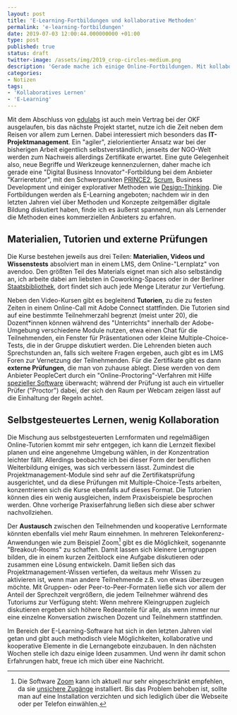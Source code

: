 ```yaml
---
layout: post
title: 'E-Learning-Fortbildungen und kollaborative Methoden'
permalink: 'e-learning-fortbildungen'
date: 2019-07-03 12:00:44.000000000 +01:00
type: post
published: true
status: draft
twitter-image: /assets/img/2019_crop-circles-medium.png
description: 'Gerade mache ich einige Online-Fortbildungen. Mit kollaborativen Lernformaten wäre die Wirkung beim E-Learning deutlich höher. '
categories:
- Notizen
tags:
- 'Kollaboratives Lernen'
- 'E-Learning'
---
```

Mit dem Abschluss von [edulabs](https://www.edulabs.de/blog/) ist auch mein Vertrag bei der OKF ausgelaufen, bis das nächste Projekt startet, nutze ich die Zeit neben dem Reisen vor allem zum Lernen. Dabei interessiert mich besonders das **IT-Projektmanagement**. Ein "agiler", zielorientierter Ansatz war bei der bisherigen Arbeit eigentlich selbstverständlich, jenseits der NGO-Welt werden zum Nachweis allerdings Zertifikate erwartet. Eine gute Gelegenheit also, neue Begriffe und Werkzeuge kennenzulernen, daher mache ich gerade eine "Digital Business Innovator"-Fortbildung bei dem Anbieter "Karrieretutor", mit den Schwerpunkten [PRINCE2](https://de.wikipedia.org/wiki/PRINCE2), [Scrum](https://de.wikipedia.org/wiki/Scrum), Business Development und einiger explorativer Methoden wie [Design-Thinking](https://de.wikipedia.org/wiki/Design_Thinking). Die Fortbildungen werden als E-Learning angeboten; nachdem wir in den letzten Jahren viel über Methoden und Konzepte zeitgemäßer digitale Bildung diskutiert haben, finde ich es äußerst spannend, nun als Lernender die Methoden eines kommerziellen Anbieters zu erfahren.

<!--more-->

## Materialien, Tutorien und externe Prüfungen
Die Kurse bestehen jeweils aus drei Teilen: **Materialien, Videos und Wissenstests** absolviert man in einem LMS, dem Online-"Lernplatz" von avendoo. Den größten Teil des Materials eignet man sich also selbständig an, ich arbeite dabei am liebsten in Coworking-Spaces oder in der Berliner [Staatsbibliothek](https://youtu.be/qXUq21fvWZE), dort findet sich auch jede Menge Literatur zur Vertiefung.

Neben den Video-Kursen gibt es begleitend **Tutorien**, zu die zu festen Zeiten in einem Online-Call mit Adobe Connect stattfinden. Die Tutorien sind auf eine bestimmte Teilnehmerzahl begrenzt (meist unter 20), die Dozent*innen können während des "Unterrichts" innerhalb der Adobe-Umgebung verschiedene Module nutzen, etwa einen Chat für die Teilnehmenden, ein Fenster für Präsentationen oder kleine Multiple-Choice-Tests, die in der Gruppe diskutiert werden. Die Lehrenden bieten auch Sprechstunden an, falls sich weitere Fragen ergeben, auch gibt es im LMS Foren zur Vernetzung der Teilnehmenden. Für die Zertifikate gibt es dann **externe Prüfungen**, die man von zuhause ablegt. Diese werden von dem Anbieter PeopleCert durch ein "Online-Proctoring"-Verfahren mit Hilfe [spezieller Software](https://www.peoplecert.org/Candidates/exams-peoplecert-online-proctoring-mac) überwacht; während der Prüfung ist auch ein virtueller Prüfer ("Proctor") dabei, der sich den Raum per Webcam zeigen lässt auf die Einhaltung der Regeln achtet.

## Selbstgesteuertes Lernen, wenig Kollaboration
Die Mischung aus selbstgesteuerten Lernformaten und regelmäßigen Online-Tutorien kommt mir sehr entgegen, ich kann die Lernzeit flexibel planen und eine angenehme Umgebung wählen, in der Konzentration leichter fällt. Allerdings beobachte ich bei dieser Form der beruflichen Weiterbildung einiges, was sich verbessern lässt. Zumindest die Projektmanagement-Module sind sehr auf die Zertifikatsprüfung ausgerichtet, und da diese Prüfungen mit Multiple-Choice-Tests arbeiten, konzentrieren sich die Kurse ebenfalls auf dieses Format. Die Tutorien können dies ein wenig ausgleichen, indem Praxisbeispiele besprochen werden. Ohne vorherige Praxiserfahrung ließen sich diese aber schwer nachvollziehen.

Der **Austausch** zwischen den Teilnehmenden und kooperative Lernformate könnten ebenfalls viel mehr Raum einnehmen. In mehreren Telekonferenz-Anwendungen wie zum Beispiel Zoom[^1] gibt es die Möglichkeit, sogenannte "Breakout-Rooms" zu schaffen. Damit lassen sich kleinere Lerngruppen bilden, die in einem kurzen Zeitblock eine Aufgabe diskutieren oder zusammen eine Lösung entwickeln. Damit ließen sich das Projektmanagement-Wissen vertiefen, da weitaus mehr Wissen zu aktivieren ist, wenn man andere Teilnehmende z.B. von etwas überzeugen möchte. Mit Gruppen- oder Peer-to-Peer-Formaten ließe sich vor allem der Anteil der Sprechzeit vergrößern, die jedem Teilnehmer während des Tutoriums zur Verfügung steht: Wenn mehrere Kleingruppen zugleich diskutieren ergeben sich höhere Redeanteile für alle, als wenn immer nur eine einzelne Konversation zwischen Dozent und Teilnehmern stattfinden.

[^1]: Die Software [Zoom](https://zoom.us/de-de/zoomrooms/software.html) kann ich aktuell nur sehr eingeschränkt empfehlen, da sie [unsichere Zugänge](https://news.ycombinator.com/item?id=20387298) installiert. Bis das Problem behoben ist, sollte man auf eine Installation verzichten und sich lediglich über die Webseite oder per Telefon einwählen.

Im Bereich der E-Learning-Software hat sich in den letzten Jahren viel getan und gibt auch methodisch viele Möglichkeiten, kollaborative und kooperative Elemente in die Lernangebote einzubauen. In den nächsten Wochen stelle ich dazu einige Ideen zusammen. Und wenn ihr damit schon Erfahrungen habt, freue ich mich über eine Nachricht.
